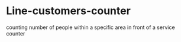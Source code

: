 # Line-customers-counter
counting number of people within a specific area in front of a service counter
